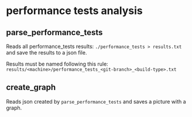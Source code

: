 # performance tests analysis

## parse_performance_tests

Reads all performance_tests results: `./performance_tests > results.txt` and save the results to a json file.

Results must be named following this rule: `results/<machine>/performance_tests_<git-branch>_<build-type>.txt`

## create_graph

Reads json created by `parse_performance_tests` and saves a picture with a graph.
